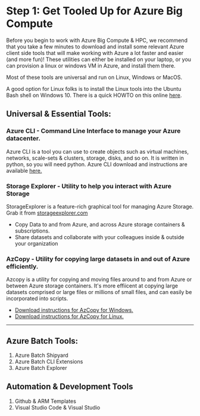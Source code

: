 # Step 1: Get Tooled Up for Azure Big Compute #

Before you begin to work with Azure Big Compute & HPC, we recommend that you take a few minutes to download and install some relevant Azure client side tools that will make working with Azure a lot faster and easier (and more fun)! These utilities can either be installed on your laptop, or you can provision a  linux or windows VM in Azure, and install them there. 

Most of these tools are universal and run on Linux, Windows or MacOS. 

A good option for Linux folks is to install the Linux tools into the Ubuntu Bash shell on Windows 10. There is a quick HOWTO on this online <a href="https://www.windowscentral.com/how-install-bash-shell-command-line-windows-10">here</a>.

## Universal & Essential Tools: 

### Azure CLI - Command Line Interface to manage your Azure datacenter. 

Azure CLI is a tool you can use to create objects such as virtual machines, networks, scale-sets & clusters, storage, disks, and so on. It is written in python, so you will need python. Azure CLI download and instructions are available <a href="https://docs.microsoft.com/en-us/cli/azure/install-azure-cli">here.</a>

### Storage Explorer - Utility to help you interact with Azure Storage

StorageExplorer is a feature-rich graphical tool for managing Azure Storage. Grab it from <a href="http://storageexplorer.com">storageexplorer.com</a>

* Copy Data to and from Azure, and across Azure storage containers & subscriptions. 
* Share datasets and collaborate with your colleagues inside & outside your organization

### AzCopy - Utility for copying large datasets in and out of Azure efficiently. 
Azcopy is a utility for copying and moving files around to and from Azure or between Azure storage containers. It's more effiicent at copying large datasets comprised or large files or millions of small files, and can easily be incorporated into scripts. 

* <a href="https://docs.microsoft.com/en-us/azure/storage/storage-use-azcopy">Download instructions for AzCopy for Windows.</a>
* <a href="https://docs.microsoft.com/en-us/azure/storage/storage-use-azcopy-linux">Download instructions for AzCopy for Linux.</a>

***

## Azure Batch Tools:
1) Azure Batch Shipyard
2) Azure Batch CLI Extensions
3) Azure Batch Explorer

## Automation & Development Tools
1) Github & ARM Templates
2) Visual Studio Code & Visual Studio



